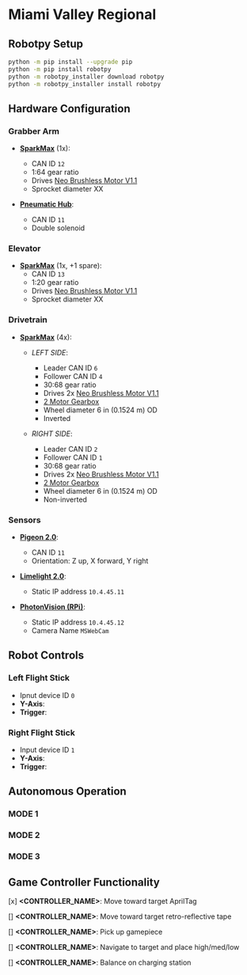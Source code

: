 # Miami Valley Regional

## Robotpy Setup

```sh
python -m pip install --upgrade pip
python -m pip install robotpy
python -m robotpy_installer download robotpy
python -m robotpy_installer install robotpy
```

## Hardware Configuration

### Grabber Arm

- **[SparkMax](https://www.revrobotics.com/rev-11-2158/)** (1x):
  - CAN ID `12`
  - 1:64 gear ratio
  - Drives [Neo Brushless Motor V1.1](https://www.revrobotics.com/rev-21-1650/)
  - Sprocket diameter XX

- **[Pneumatic Hub](https://www.revrobotics.com/rev-11-1852/)**:
  - CAN ID `11`
  - Double solenoid

### Elevator

- **[SparkMax](https://www.revrobotics.com/rev-11-2158/)** (1x, +1 spare):
  - CAN ID `13`
  - 1:20 gear ratio
  - Drives [Neo Brushless Motor V1.1](https://www.revrobotics.com/rev-21-1650/)
  - Sprocket diameter XX

### Drivetrain

- **[SparkMax](https://www.revrobotics.com/rev-11-2158/)** (4x):
  - *LEFT SIDE*: 
    - Leader CAN ID `6`
    - Follower CAN ID `4`
    - 30:68 gear ratio
    - Drives 2x [Neo Brushless Motor V1.1](https://www.revrobotics.com/rev-21-1650/)
    - [2 Motor Gearbox](https://www.revrobotics.com/rev-21-2099/)
    - Wheel diameter 6 in (0.1524 m) OD
    - Inverted

  - *RIGHT SIDE*: 
    - Leader CAN ID `2`
    - Follower CAN ID `1`
    - 30:68 gear ratio
    - Drives 2x [Neo Brushless Motor V1.1](https://www.revrobotics.com/rev-21-1650/)
    - [2 Motor Gearbox](https://www.revrobotics.com/rev-21-2099/)
    - Wheel diameter 6 in (0.1524 m) OD
    - Non-inverted

### Sensors

- **[Pigeon 2.0](https://www.google.com/search?client=safari&rls=en&q=pigeon+2.0&ie=UTF-8&oe=UTF-8)**:
  - CAN ID `11`
  - Orientation: Z up, X forward, Y right

- **[Limelight 2.0](https://docs.limelightvision.io/en/latest/)**:
  - Static IP address `10.4.45.11`

- **[PhotonVision (RPi)](https://photonvision.org)**:
  - Static IP address `10.4.45.12`
  - Camera Name `MSWebCam`

## Robot Controls

### **Left Flight Stick**

- Ipnut device ID `0`
- **Y-Axis**:
- **Trigger**:

### **Right Flight Stick**

- Input device ID `1`
- **Y-Axis**:
- **Trigger**:

## Autonomous Operation

### **MODE 1**

### **MODE 2**

### **MODE 3**

## Game Controller Functionality

[x] **<CONTROLLER_NAME>**: Move toward target AprilTag

[] **<CONTROLLER_NAME>**: Move toward target retro-reflective tape

[] **<CONTROLLER_NAME>**: Pick up gamepiece

[] **<CONTROLLER_NAME>**: Navigate to target and place high/med/low

[] **<CONTROLLER_NAME>**: Balance on charging station